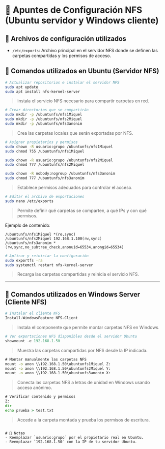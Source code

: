 
# 📝 Apuntes de Configuración NFS (Ubuntu servidor y Windows cliente)

## 📂 Archivos de configuración utilizados

- `/etc/exports`: Archivo principal en el servidor NFS donde se definen las carpetas compartidas y los permisos de acceso.

## 🧾 Comandos utilizados en Ubuntu (Servidor NFS)

```bash
# Actualizar repositorios e instalar el servidor NFS
sudo apt update
sudo apt install nfs-kernel-server
```
> Instala el servicio NFS necesario para compartir carpetas en red.

```bash
# Crear directorios que se compartirán
sudo mkdir -p /ubuntunfs/nfs1Miquel
sudo mkdir -p /ubuntunfs/nfs2Miquel
sudo mkdir -p /ubuntunfs/nfs3anonim
```
> Crea las carpetas locales que serán exportadas por NFS.

```bash
# Asignar propietarios y permisos
sudo chown -R usuario:grupo /ubuntunfs/nfs1Miquel
sudo chmod 755 /ubuntunfs/nfs1Miquel

sudo chown -R usuario:grupo /ubuntunfs/nfs2Miquel
sudo chmod 777 /ubuntunfs/nfs2Miquel

sudo chown -R nobody:nogroup /ubuntunfs/nfs3anonim
sudo chmod 777 /ubuntunfs/nfs3anonim
```
> Establece permisos adecuados para controlar el acceso.

```bash
# Editar el archivo de exportaciones
sudo nano /etc/exports
```
> Permite definir qué carpetas se comparten, a qué IPs y con qué permisos.

Ejemplo de contenido:
```
/ubuntunfs/nfs1Miquel *(ro,sync)
/ubuntunfs/nfs2Miquel 192.168.1.100(rw,sync)
/ubuntunfs/nfs3anonim *(rw,sync,no_subtree_check,anonuid=65534,anongid=65534)
```

```bash
# Aplicar y reiniciar la configuración
sudo exportfs -ra
sudo systemctl restart nfs-kernel-server
```
> Recarga las carpetas compartidas y reinicia el servicio NFS.

---

## 🧾 Comandos utilizados en Windows Server (Cliente NFS)

```powershell
# Instalar el cliente NFS
Install-WindowsFeature NFS-Client
```
> Instala el componente que permite montar carpetas NFS en Windows.

```powershell
# Ver exportaciones NFS disponibles desde el servidor Ubuntu
showmount -e 192.168.1.50
```
> Muestra las carpetas compartidas por NFS desde la IP indicada.

```cmd
# Montar manualmente las carpetas NFS
mount -o anon \\192.168.1.50\ubuntunfs1Miquel Z:
mount -o anon \\192.168.1.50\ubuntunfs2Miquel Y:
mount -o anon \\192.168.1.50\ubuntunfs3anonim X:
```
> Conecta las carpetas NFS a letras de unidad en Windows usando acceso anónimo.

```cmd
# Verificar contenido y permisos
Z:
dir
echo prueba > test.txt
```
> Accede a la carpeta montada y prueba los permisos de escritura.
```

# 📌 Notas
- Reemplazar `usuario:grupo` por el propietario real en Ubuntu.
- Reemplazar `192.168.1.50` con la IP de tu servidor Ubuntu.
